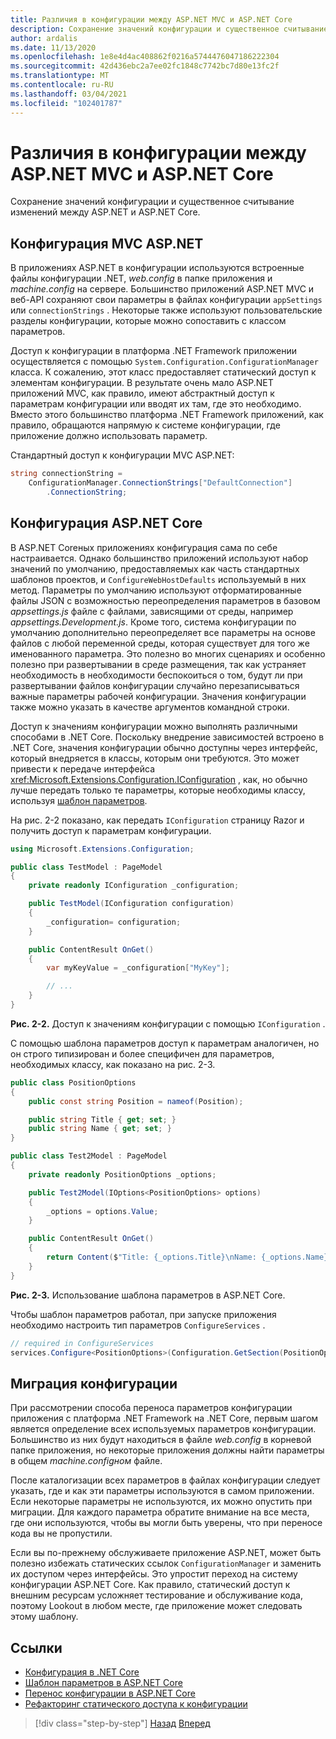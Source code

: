 ```yaml
---
title: Различия в конфигурации между ASP.NET MVC и ASP.NET Core
description: Сохранение значений конфигурации и существенное считывание изменений между ASP.NET и ASP.NET Core. В этом разделе рассматриваются подробные сведения и способы миграции конфигурации из ASP.NET в ASP.NET Core.
author: ardalis
ms.date: 11/13/2020
ms.openlocfilehash: 1e8e4d4ac408862f0216a5744476047186222304
ms.sourcegitcommit: 42d436ebc2a7ee02fc1848c7742bc7d80e13fc2f
ms.translationtype: MT
ms.contentlocale: ru-RU
ms.lasthandoff: 03/04/2021
ms.locfileid: "102401787"
---
```

# <a name="configuration-differences-between-aspnet-mvc-and-aspnet-core"></a>Различия в конфигурации между ASP.NET MVC и ASP.NET Core

Сохранение значений конфигурации и существенное считывание изменений между ASP.NET и ASP.NET Core.

## <a name="aspnet-mvc-configuration"></a>Конфигурация MVC ASP.NET

В приложениях ASP.NET в конфигурации используются встроенные файлы конфигурации .NET, *web.config* в папке приложения и *machine.config* на сервере. Большинство приложений ASP.NET MVC и веб-API сохраняют свои параметры в файлах конфигурации `appSettings` или `connectionStrings` . Некоторые также используют пользовательские разделы конфигурации, которые можно сопоставить с классом параметров.

Доступ к конфигурации в платформа .NET Framework приложении осуществляется с помощью `System.Configuration.ConfigurationManager` класса. К сожалению, этот класс предоставляет статический доступ к элементам конфигурации. В результате очень мало ASP.NET приложений MVC, как правило, имеют абстрактный доступ к параметрам конфигурации или вводят их там, где это необходимо. Вместо этого большинство платформа .NET Framework приложений, как правило, обращаются напрямую к системе конфигурации, где приложение должно использовать параметр.

Стандартный доступ к конфигурации MVC ASP.NET:

```csharp
string connectionString =
    ConfigurationManager.ConnectionStrings["DefaultConnection"]
        .ConnectionString;
```

## <a name="aspnet-core-configuration"></a>Конфигурация ASP.NET Core

В ASP.NET Coreных приложениях конфигурация сама по себе настраивается. Однако большинство приложений используют набор значений по умолчанию, предоставляемых как часть стандартных шаблонов проектов, и `ConfigureWebHostDefaults` используемый в них метод. Параметры по умолчанию используют отформатированные файлы JSON с возможностью переопределения параметров в базовом *appsettings.js* файле с файлами, зависящими от среды, например *appsettings.Development.js*. Кроме того, система конфигурации по умолчанию дополнительно переопределяет все параметры на основе файлов с любой переменной среды, которая существует для того же именованного параметра. Это полезно во многих сценариях и особенно полезно при развертывании в среде размещения, так как устраняет необходимость в необходимости беспокоиться о том, будут ли при развертывании файлов конфигурации случайно перезаписываться важные параметры рабочей конфигурации. Значения конфигурации также можно указать в качестве аргументов командной строки.

Доступ к значениям конфигурации можно выполнять различными способами в .NET Core. Поскольку внедрение зависимостей встроено в .NET Core, значения конфигурации обычно доступны через интерфейс, который внедряется в классы, которым они требуются. Это может привести к передаче интерфейса <xref:Microsoft.Extensions.Configuration.IConfiguration> , как, но обычно лучше передать только те параметры, которые необходимы классу, используя [шаблон параметров](/aspnet/core/fundamentals/configuration/options).

На рис. 2-2 показано, как передать `IConfiguration` страницу Razor и получить доступ к параметрам конфигурации.

```csharp
using Microsoft.Extensions.Configuration;

public class TestModel : PageModel
{
    private readonly IConfiguration _configuration;

    public TestModel(IConfiguration configuration)
    {
        _configuration= configuration;
    }

    public ContentResult OnGet()
    {
        var myKeyValue = _configuration["MyKey"];

        // ...
    }
}
```

**Рис. 2-2.** Доступ к значениям конфигурации с помощью `IConfiguration` .

С помощью шаблона параметров доступ к параметрам аналогичен, но он строго типизирован и более специфичен для параметров, необходимых классу, как показано на рис. 2-3.

```csharp
public class PositionOptions
{
    public const string Position = nameof(Position);

    public string Title { get; set; }
    public string Name { get; set; }
}

public class Test2Model : PageModel
{
    private readonly PositionOptions _options;

    public Test2Model(IOptions<PositionOptions> options)
    {
        _options = options.Value;
    }

    public ContentResult OnGet()
    {
        return Content($"Title: {_options.Title}\nName: {_options.Name}");
    }
}
```

**Рис. 2-3.** Использование шаблона параметров в ASP.NET Core.

Чтобы шаблон параметров работал, при запуске приложения необходимо настроить тип параметров `ConfigureServices` .

```csharp
// required in ConfigureServices
services.Configure<PositionOptions>(Configuration.GetSection(PositionOptions.Position));
```

## <a name="migrate-configuration"></a>Миграция конфигурации

При рассмотрении способа переноса параметров конфигурации приложения с платформа .NET Framework на .NET Core, первым шагом является определение всех используемых параметров конфигурации. Большинство из них будут находиться в файле *web.config* в корневой папке приложения, но некоторые приложения должны найти параметры в общем *machine.configном* файле.

После каталогизации всех параметров в файлах конфигурации следует указать, где и как эти параметры используются в самом приложении. Если некоторые параметры не используются, их можно опустить при миграции. Для каждого параметра обратите внимание на все места, где они используются, чтобы вы могли быть уверены, что при переносе кода вы не пропустили.

Если вы по-прежнему обслуживаете приложение ASP.NET, может быть полезно избежать статических ссылок `ConfigurationManager` и заменить их доступом через интерфейсы. Это упростит переход на систему конфигурации ASP.NET Core. Как правило, статический доступ к внешним ресурсам усложняет тестирование и обслуживание кода, поэтому Lookout в любом месте, где приложение может следовать этому шаблону.

## <a name="references"></a>Ссылки

- [Конфигурация в .NET Core](/aspnet/core/fundamentals/configuration/)
- [Шаблон параметров в ASP.NET Core](/aspnet/core/fundamentals/configuration/options)
- [Перенос конфигурации в ASP.NET Core](/aspnet/core/migration/configuration)
- [Рефакторинг статического доступа к конфигурации](https://ardalis.com/refactoring-static-config-access/)

>[!div class="step-by-step"]
>[Назад](middleware-modules-handlers.md)
>[Вперед](routing-differences.md)
